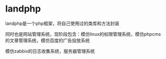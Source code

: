 # landphp
landphp是一个php框架，将自己使用过的类库和方法封装

同时也是网站管理系统，现阶段包含：模仿linux的权限管理系统，模仿phpcms的文章管理系统，模仿百度的广告投放系统

模仿zabbix的日志收集系统，服务器管理系统